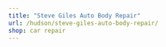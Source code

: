 ```yaml
---
title: "Steve Giles Auto Body Repair"
url: /hudson/steve-giles-auto-body-repair/
shop: car repair
---
```

